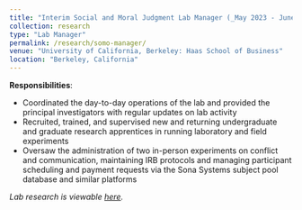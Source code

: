 ```yaml
---
title: "Interim Social and Moral Judgment Lab Manager (_May 2023 - June 2023_)"
collection: research
type: "Lab Manager"
permalink: /research/somo-manager/
venue: "University of California, Berkeley: Haas School of Business"
location: "Berkeley, California"
---
```


__Responsibilities__:
- Coordinated the day-to-day operations of the lab and provided the principal investigators with regular updates on lab activity
- Recruited, trained, and supervised new and returning undergraduate and graduate research apprentices in running laboratory and field experiments
- Oversaw the administration of two in-person experiments on conflict and communication, maintaining IRB protocols and managing participant scheduling and payment requests via the Sona Systems subject pool database and similar platforms

_Lab research is viewable [here](https://www.somolab.org/overview)._
